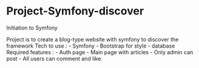 # Project-Symfony-discover
Initiation to Symfony

Project is to create a blog-type website with symfony to discover the framework
  Tech to use :
    - Symfony
    - Bootstrap for style
    - database
  Required features :
    - Auth page
    - Main page with articles
    - Only admin can post
    - All users can comment and like

